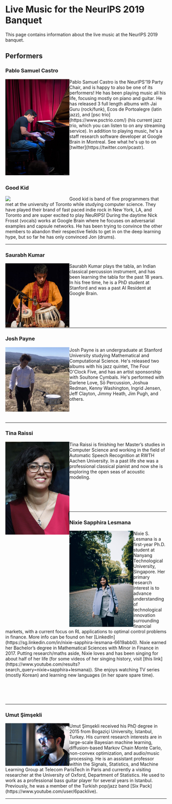 # Live Music for the NeurIPS 2019 Banquet
This page contains information about the live music at the NeurIPS 2019 banquet.

## Performers

### Pablo Samuel Castro
<img src="images/psc.jpg" width=200 align="left">
Pablo Samuel Castro is the NeurIPS'19 Party Chair, and is happy to also be one of its performers! He has been playing music all his life, focusing mostly on piano and guitar. He has released 3 full length albums with Jai Guru (rock/funk), Ecos de Portoalegre (latin jazz), and [psc trio](https://www.psctrio.com/) (his current jazz trio, which you can listen to on any streaming service). In addition to playing music, he's a staff research software developer at Google Brain in Montreal. See what he's up to on [twitter](https://twitter.com/pcastr).
<br><br><br><br><br><br>

### Good Kid
<img src="images/goodkid.jpg" width=200 align="left">
Good kid is band of five programmers that met at the university of Toronto while studying computer science. They have played their brand of fast paced indie rock in New York, LA, and Toronto and are super excited to play NeuRIPS! During the daytime Nick Frosst (vocals) works at Google Brain where he focuses on adversarial examples and capsule networks. He has been trying to convince the other members to abandon their respective fields to get in on the deep learning hype, but so far he has only convinced Jon (drums).

---

### Saurabh Kumar
<img src="images/saurabh.jpg" width=200 align="left">
Saurabh Kumar plays the tabla, an Indian classical percussion instrument, and has been learning the tabla for the past 18 years. In his free time, he is a PhD student at Stanford and was a past AI Resident at Google Brain.
<br><br><br><br><br><br>

---

### Josh Payne
<img src="images/josh.jpg" width=200 align="left">
Josh Payne is an undergraduate at Stanford University studying Mathematical and Computational Science. He's released two albums with his jazz quintet, The Four O'Clock Five, and has an artist sponsorship with Soultone Cymbals. He's performed with Darlene Love, Sō Percussion, Joshua Redman, Kenny Washington, Ingrid Jensen, Jeff Clayton, Jimmy Heath, Jim Pugh, and others.
<br><br><br><br>

---

### Tina Raissi
<img src="images/tina.jpg" width=200 align="left">
Tina Raissi is finishing her Master’s studies in Computer Science and working in the field of Automatic Speech Recognition at RWTH Aachen University. In a past life she was a professional classical pianist and now she is exploring the open seas of acoustic modeling.
<br><br><br><br><br><br>

---

### Nixie Sapphira Lesmana
<img src="images/nixie.jpg" width=200 align="left">
Nixie S. Lesmana is a first-year Ph.D. student at Nanyang Technological University,
Singapore. Her primary research interest is to advance understanding of technological
innovation surrounding financial markets, with a current focus on RL applications to optimal
control problems in finance. More info can be found on her [LinkedIn](https://sg.linkedin.com/in/nixie-sapphira-lesmana-6619abb0).
Nixie earned her Bachelor’s degree in Mathematical Sciences with Minor in Finance in 2017.
Putting research/maths aside, Nixie loves and has been singing for about half of her life (for
some videos of her singing history, visit [this link](https://www.youtube.com/results?search_query=nixie+sapphira+lesmana)). She enjoys watching TV series (mostly
Korean) and learning new languages (in her spare spare time).
<br><br><br><br><br>

---

### Umut Şimşekli
<img src="images/umut.jpg" width=200 align="left">
Umut Şimşekli received his PhD degree in 2015 from Bogaziçi University, İstanbul, Turkey. His current research interests are in large-scale Bayesian machine learning, diffusion-based Markov Chain Monte Carlo, non-convex optimization, and audio/music processing. He is an assistant professor within the Signals, Statistics, and Machine Learning Group at Telecom ParisTech in Paris and currently a visiting researcher at the University of Oxford, Department of Statistics. He used to work as a professional bass guitar player for several years in Istanbul. Previously, he was a member of the Turkish pop/jazz band [Six Pack](https://www.youtube.com/user/6packlive).

---

